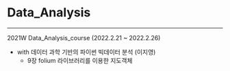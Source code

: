 # Data_Analysis

---
2021W Data_Analysis_course (2022.2.21 ~ 2022.2.26)

- with 데이터 과학 기반의 파이썬 빅데이터 분석 (이지영)
  - 9장 folium 라이브러리를 이용한 지도객체
